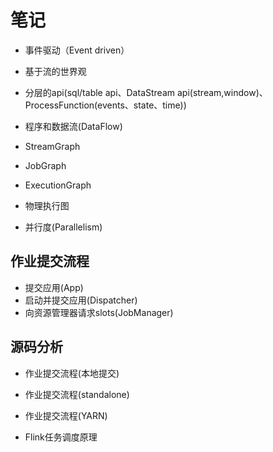 # 笔记

- 事件驱动（Event driven）
- 基于流的世界观
- 分层的api(sql/table api、DataStream api(stream,window)、ProcessFunction(events、state、time))

- 程序和数据流(DataFlow)
- StreamGraph
- JobGraph
- ExecutionGraph
- 物理执行图


- 并行度(Parallelism)


## 作业提交流程
- 提交应用(App)
- 启动并提交应用(Dispatcher)
- 向资源管理器请求slots(JobManager)



## 源码分析
- 作业提交流程(本地提交)
- 作业提交流程(standalone)
- 作业提交流程(YARN)

- Flink任务调度原理